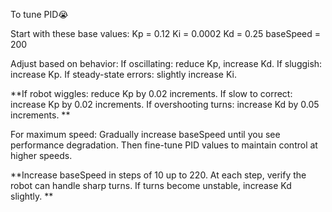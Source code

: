 To tune PID😭

Start with these base values:
Kp = 0.12
Ki = 0.0002
Kd = 0.25
baseSpeed = 200

Adjust based on behavior:
If oscillating: reduce Kp, increase Kd.
If sluggish: increase Kp.
If steady-state errors: slightly increase Ki.

**If robot wiggles: reduce Kp by 0.02 increments.
If slow to correct: increase Kp by 0.02 increments.
If overshooting turns: increase Kd by 0.05 increments. **

For maximum speed:
Gradually increase baseSpeed until you see performance degradation.
Then fine-tune PID values to maintain control at higher speeds.

**Increase baseSpeed in steps of 10 up to 220.
At each step, verify the robot can handle sharp turns.
If turns become unstable, increase Kd slightly. **
 
